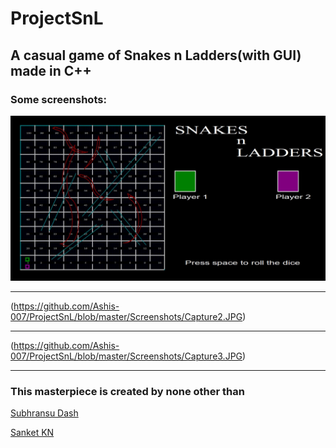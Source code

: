 # ProjectSnL
## A casual game of Snakes n Ladders(with GUI) made in C++

### Some screenshots:

![1](https://github.com/Ashis-007/ProjectSnL/blob/master/Screenshots/Capture.JPG)

***

(https://github.com/Ashis-007/ProjectSnL/blob/master/Screenshots/Capture2.JPG)

***

(https://github.com/Ashis-007/ProjectSnL/blob/master/Screenshots/Capture3.JPG)

***


### This masterpiece is created by none other than
[Subhransu Dash](https://github.com/Ashis-007)

[Sanket KN](https://github.com/SanketKN)



